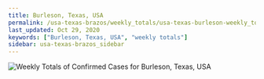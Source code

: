 ```yaml
---
title: Burleson, Texas, USA
permalink: /usa-texas-brazos/weekly_totals/usa-texas-burleson-weekly_totals.html
last_updated: Oct 29, 2020
keywords: ["Burleson, Texas, USA", "weekly totals"]
sidebar: usa-texas-brazos_sidebar
---
```


![Weekly Totals of Confirmed Cases for Burleson, Texas, USA](/covid_tracker/images/graphs/usa-texas-burleson-weekly_totals_graph.png)

